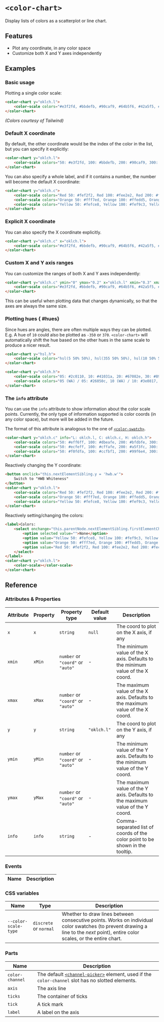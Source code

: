# `<color-chart>`

Display lists of colors as a scatterplot or line chart.

## Features

- Plot any coordinate, in any color space
- Customize both X and Y axes independently

## Examples

### Basic usage

Plotting a single color scale:

```html
<color-chart y="oklch.l">
	<color-scale colors="#e3f2fd, #bbdefb, #90caf9, #64b5f6, #42a5f5, #2196f3, #1e88e5, #1976d2, #1565c0, #0d47a1"></color-scale>
</color-chart>
```

_(Colors courtesy of Tailwind)_

### Default X coordinate

By default, the other coordinate would be the index of the color in the list, but you can specify it explicitly:

```html
<color-chart y="oklch.l">
	<color-scale colors="50: #e3f2fd, 100: #bbdefb, 200: #90caf9, 300: #64b5f6, 400: #42a5f5, 500: #2196f3, 600: #1e88e5, 700: #1976d2, 800: #1565c0, 900: #0d47a1"></color-scale>
</color-chart>
```

You can also specify a whole label, and if it contains a number, the number will become the default X coordinate:

```html
<color-chart y="oklch.c">
	<color-scale colors="Red 50: #fef2f2, Red 100: #fee2e2, Red 200: #fecaca, Red 300: #fca5a5, Red 400: #f87171, Red 500: #ef4444, Red 600: #dc2626, Red 700: #b91c1c, Red 800: #991b1b, Red 900: #7f1d1d, Red 950: #450a0a"></color-scale>
	<color-scale colors="Orange 50: #fff7ed, Orange 100: #ffedd5, Orange 200: #fed7aa, Orange 300: #fdba74, Orange 400: #fb923c, Orange 500: #f97316, Orange 600: #ea580c, Orange 700: #c2410c, Orange 800: #9a3412, Orange 900: #7c2d12, Orange 950: #431407"></color-scale>
	<color-scale colors="Yellow 50: #fefce8, Yellow 100: #fef9c3, Yellow 200: #fef08a, Yellow 300: #fde047, Yellow 400: #facc15, Yellow 500: #eab308, Yellow 600: #ca8a04, Yellow 700: #a16207, Yellow 800: #854d0e, Yellow 900: #713f12, Yellow 950: #422006"></color-scale>
</color-chart>
```

### Explicit X coordinate

You can also specify the X coordinate explicitly.

```html
<color-chart y="oklch.c" x="oklch.l">
	<color-scale colors="#e3f2fd, #bbdefb, #90caf9, #64b5f6, #42a5f5, #2196f3, #1e88e5, #1976d2, #1565c0, #0d47a1"></color-scale>
</color-chart>
```

### Custom X and Y axis ranges

You can customize the ranges of both X and Y axes independently:

```html
<color-chart y="oklch.c" ymin="0" ymax="0.2" x="oklch.l" xmin="0.3" xmax=".9">
	<color-scale colors="#e3f2fd, #bbdefb, #90caf9, #64b5f6, #42a5f5, #2196f3, #1e88e5, #1976d2, #1565c0, #0d47a1"></color-scale>
</color-chart>
```

This can be useful when plotting data that changes dynamically, so that the axes are always the same size.

### Plotting hues { #hues}

Since hues are angles, there are often multiple ways they can be plotted.
E.g. A hue of `10` could also be plotted as `-350` or `370`.
`<color-chart>` will automatically shift the hue based on the other hues in the same scale to produce a nicer result.

```html
<color-chart y="hsl.h">
	<color-scale colors="hsl(5 50% 50%), hsl(355 50% 50%), hsl(10 50% 50%), hsl(-10 50% 50%)"></color-scale>
</color-chart>
```

```html
<color-chart y="oklch.h">
	<color-scale colors="05: #2c0110, 10: #41031a, 20: #67082e, 30: #890e3f, 40: #ac1450, 50: #e01d6b, 60: #f2638c, 70: #fb8ea8, 80: #ffb4c5, 90: #ffdce3, 95: #ffeef1"></color-scale>
	<color-scale colors="05 (WA) / 05: #26050c, 10 (WA) / 10: #3e0817, 20 (WA) / 20: #630d29, 30 (WA) / 30: #88123b, 40 (WA) / 40: #ab174e, 50 (WA) / 50: #de1d6a, 60 (WA) / 60: #ee669b, 70 (WA) / 70: #f391b9, 80 (WA) / 80: #f7b8d3, 90 (WA) / 90: #fbdeeb, 95 (WA) / 95: #fdeef5"></color-scale>
</color-chart>
```

### The `info` attribute

You can use the `info` attribute to show information about the color scale points. Currently, the only type of information supported is color coords (in any color space), but more will be added in the future.

The format of this attribute is analogous to the one of [`<color-swatch>`](../color-swatch/#the-info-attribute).

```html
<color-chart y="oklch.c" info="L: oklch.l, C: oklch.c, H: oklch.h">
	<color-scale colors="50: #eff6ff, 100: #dbeafe, 200: #bfdbfe, 300: #93c5fd, 400: #60a5fa, 500: #3b82f6, 600: #2563eb, 700: #1d4ed8, 800: #1e40af, 900: #1e3a8a, 950: #172554"></color-scale>
	<color-scale colors="50: #ecfeff, 100: #cffafe, 200: #a5f3fc, 300: #67e8f9, 400: #22d3ee, 500: #06b6d4, 600: #0891b2, 700: #0e7490, 800: #155e75, 900: #164e63, 950: #083344"></color-scale>
	<color-scale colors="50: #f0fdfa, 100: #ccfbf1, 200: #99f6e4, 300: #5eead4, 400: #2dd4bf, 500: #14b8a6, 600: #0d9488, 700: #0f766e, 800: #115e59, 900: #134e4a, 950: #042f2e"></color-scale>
</color-chart>
```

Reactively changing the Y coordinate:

```html
<button onclick="this.nextElementSibling.y = 'hwb.w'">
	Switch to "HWB Whiteness"
</button>
<color-chart y="oklch.l">
	<color-scale colors="Red 50: #fef2f2, Red 100: #fee2e2, Red 200: #fecaca, Red 300: #fca5a5, Red 400: #f87171, Red 500: #ef4444, Red 600: #dc2626, Red 700: #b91c1c, Red 800: #991b1b, Red 900: #7f1d1d, Red 950: #450a0a"></color-scale>
	<color-scale colors="Orange 50: #fff7ed, Orange 100: #ffedd5, Orange 200: #fed7aa, Orange 300: #fdba74, Orange 400: #fb923c, Orange 500: #f97316, Orange 600: #ea580c, Orange 700: #c2410c, Orange 800: #9a3412, Orange 900: #7c2d12, Orange 950: #431407"></color-scale>
	<color-scale colors="Yellow 50: #fefce8, Yellow 100: #fef9c3, Yellow 200: #fef08a, Yellow 300: #fde047, Yellow 400: #facc15, Yellow 500: #eab308, Yellow 600: #ca8a04, Yellow 700: #a16207, Yellow 800: #854d0e, Yellow 900: #713f12, Yellow 950: #422006"></color-scale>
</color-chart>
```

Reactively setting/changing the colors:
```html
<label>Colors:
	<select onchange="this.parentNode.nextElementSibling.firstElementChild.colors = this.value">
		<option selected value="">None</option>
		<option value="Yellow 50: #fefce8, Yellow 100: #fef9c3, Yellow 200: #fef08a, Yellow 300: #fde047, Yellow 400: #facc15, Yellow 500: #eab308, Yellow 600: #ca8a04, Yellow 700: #a16207, Yellow 800: #854d0e, Yellow 900: #713f12, Yellow 950: #422006">Yellow</option>
		<option value="Orange 50: #fff7ed, Orange 100: #ffedd5, Orange 200: #fed7aa, Orange 300: #fdba74, Orange 400: #fb923c, Orange 500: #f97316, Orange 600: #ea580c, Orange 700: #c2410c, Orange 800: #9a3412, Orange 900: #7c2d12, Orange 950: #431407">Orange</option>
		<option value="Red 50: #fef2f2, Red 100: #fee2e2, Red 200: #fecaca, Red 300: #fca5a5, Red 400: #f87171, Red 500: #ef4444, Red 600: #dc2626, Red 700: #b91c1c, Red 800: #991b1b, Red 900: #7f1d1d, Red 950: #450a0a">Red</option>
	</select>
</label>
<color-chart y="oklch.l">
	<color-scale></color-scale>
</color-chart>
```

## Reference

### Attributes & Properties

| Attribute | Property | Property type | Default value | Description |
|-----------|----------|---------------|---------------|-------------|
| `x` | `x` | `string` | `null` | The coord to plot on the X axis, if any |
| `xmin` | `xMin` | `number` or `"coord"` or `"auto"` | - | The minimum value of the X axis. Defaults to the minimum value of the X coord. |
| `xmax` | `xMax` | `number` or `"coord"` or `"auto"` | - | The maximum value of the X axis. Defaults to the maximum value of the X coord. |
| `y` | `y` | `string` | `"oklch.l"` | The coord to plot on the Y axis, if any |
| `ymin` | `yMin` | `number` or `"coord"` or `"auto"` | - | The minimum value of the Y axis. Defaults to the minimum value of the Y coord. |
| `ymax` | `yMax` | `number` or `"coord"` or `"auto"` | - | The maximum value of the Y axis. Defaults to the maximum value of the Y coord. |
| `info` | `info` | `string` | - | Comma-separated list of coords of the color point to be shown in the tooltip. |

### Events

| Name | Description |
|------|-------------|

### CSS variables

| Name | Type | Description |
|------|------|-------------|
| `--color-scale-type` | `discrete` or `normal` | Whether to draw lines between consecutive points. Works on individual color swatches (to prevent drawing a line to the *next* point), entire color scales, or the entire chart. |

### Parts

| Name | Description |
|------|-------------|
| `color-channel` | The default [`<channel-picker>`](../channel-picker/) element, used if the `color-channel` slot has no slotted elements. |
| `axis` | The axis line |
| `ticks` | The container of ticks |
| `tick` | A tick mark |
| `label` | A label on the axis |
